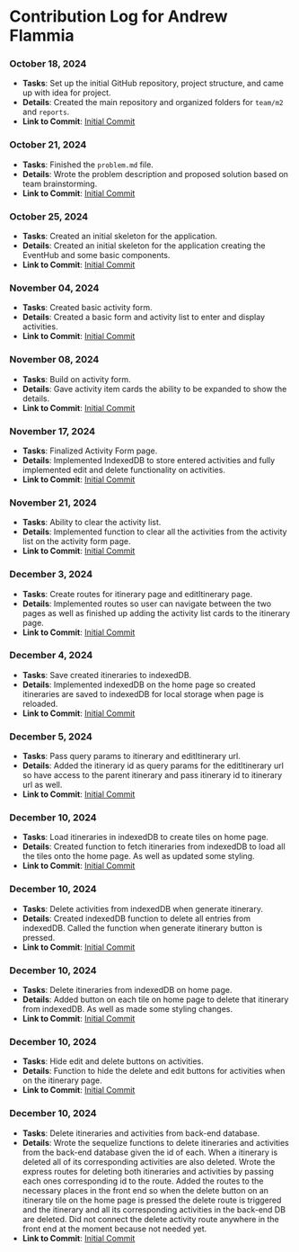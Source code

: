 # Contribution Log for Andrew Flammia

### October 18, 2024

- **Tasks**: Set up the initial GitHub repository, project structure, and came up with idea for project.
- **Details**: Created the main repository and organized folders for `team/m2` and `reports`.
- **Link to Commit**: [Initial Commit](https://github.com/aflam745/CS326Team36Project/pull/2/commits/78f5b9e7b0ba7779dced8c1ee06663f38e685938)

### October 21, 2024

- **Tasks**: Finished the `problem.md` file.
- **Details**: Wrote the problem description and proposed solution based on team brainstorming.
- **Link to Commit**: [Initial Commit](https://github.com/aflam745/CS326Team36Project/pull/4/commits/2a2c92499024cb2265dcab1c1651a7f338469b12)

### October 25, 2024

- **Tasks**: Created an initial skeleton for the application.
- **Details**: Created an initial skeleton for the application creating the EventHub and some basic components.
- **Link to Commit**: [Initial Commit](https://github.com/aflam745/CS326Team36Project/commit/8d0e8d3e4397b1c7b04e89324a0433f54763844b)

### November 04, 2024

- **Tasks**: Created basic activity form.
- **Details**: Created a basic form and activity list to enter and display activities.
- **Link to Commit**: [Initial Commit](https://github.com/aflam745/CS326Team36Project/commit/67fc4d0b97b83f81086749563024942440737134)

### November 08, 2024

- **Tasks**: Build on activity form.
- **Details**: Gave activity item cards the ability to be expanded to show the details.
- **Link to Commit**: [Initial Commit](https://github.com/aflam745/CS326Team36Project/commit/0b0d1d0c91f8fe885b6e9c151085c74c0b49fa58)

### November 17, 2024

- **Tasks**: Finalized Activity Form page.
- **Details**: Implemented IndexedDB to store entered activities and fully implemented edit and delete functionality on activities.
- **Link to Commit**: [Initial Commit](https://github.com/aflam745/CS326Team36Project/pull/29/commits/04141b34f1dee70f556e70436bf5fd00a43a571b)

### November 21, 2024

- **Tasks**: Ability to clear the activity list.
- **Details**: Implemented function to clear all the activities from the activity list on the activity form page.
- **Link to Commit**: [Initial Commit](https://github.com/aflam745/CS326Team36Project/commit/1f3046fde1f594fabcac6b4b442a8c7e35ca761f)

### December 3, 2024

- **Tasks**: Create routes for itinerary page and editItinerary page.
- **Details**: Implemented routes so user can navigate between the two pages as well as finished up adding the activity list cards to the itinerary page.
- **Link to Commit**: [Initial Commit](https://github.com/aflam745/CS326Team36Project/commit/a0b2f4bdaafceab35dd45d0a2af9b4c413624ad7)

### December 4, 2024

- **Tasks**: Save created itineraries to indexedDB.
- **Details**: Implemented indexedDB on the home page so created itineraries are saved to indexedDB for local storage when page is reloaded.
- **Link to Commit**: [Initial Commit](https://github.com/aflam745/CS326Team36Project/commit/9acd1fa55be4f79410644422b3d51f368a1e8daf)


### December 5, 2024

- **Tasks**: Pass query params to itinerary and editItinerary url.
- **Details**: Added the itinerary id as query params for the editItinerary url so have access to the parent itinerary and pass itinerary id to itinerary url as well.
- **Link to Commit**: [Initial Commit](https://github.com/aflam745/CS326Team36Project/commit/13ac628dcd698be3391586e63b265089c5767f2e)

### December 10, 2024

- **Tasks**: Load itineraries in indexedDB to create tiles on home page.
- **Details**: Created function to fetch itineraries from indexedDB to load all the tiles onto the home page. As well as updated some styling.
- **Link to Commit**: [Initial Commit](https://github.com/aflam745/CS326Team36Project/commit/410ea7c57decef33c76c89176b7aa53d8a863958)

### December 10, 2024

- **Tasks**: Delete activities from indexedDB when generate itinerary.
- **Details**: Created indexedDB function to delete all entries from indexedDB. Called the function when generate itinerary button is pressed.
- **Link to Commit**: [Initial Commit](https://github.com/aflam745/CS326Team36Project/commit/181d7eff07f320c428e00f766e087e73c61b1cf8)

### December 10, 2024

- **Tasks**: Delete itineraries from indexedDB on home page.
- **Details**: Added button on each tile on home page to delete that itinerary from indexedDB. As well as made some styling changes.
- **Link to Commit**: [Initial Commit](https://github.com/aflam745/CS326Team36Project/commit/1ecd7a1a8dae156f4922a2f997bc3fd076536e4a)

### December 10, 2024

- **Tasks**: Hide edit and delete buttons on activities.
- **Details**: Function to hide the delete and edit buttons for activities when on the itinerary page.
- **Link to Commit**: [Initial Commit](https://github.com/aflam745/CS326Team36Project/commit/85a16823d78cba994ff3377c2a1573737c6b324f)

### December 10, 2024

- **Tasks**: Delete itineraries and activities from back-end database.
- **Details**: Wrote the sequelize functions to delete itineraries and activities from the back-end database given the id of each. When a itinerary is deleted all of its corresponding activities are also deleted. Wrote the express routes for deleting both itineraries and activities by passing each ones corresponding id to the route. Added the routes to the necessary places in the front end so when the delete button on an itinerary tile on the home page is pressed the delete route is triggered and the itinerary and all its corresponding activities in the back-end DB are deleted. Did not connect the delete activity route anywhere in the front end at the moment because not needed yet.
- **Link to Commit**: [Initial Commit](https://github.com/aflam745/CS326Team36Project/commit/13450d4a9afcb813e34354aee15a3c0682c35287)
